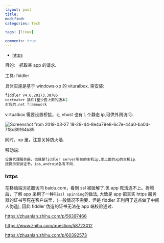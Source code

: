 ```yaml
---
layout: post
title:
modified:
categories: Tech

tags: [linux]

comments: true
---
```


<!-- TOC -->

- [https](#https)

<!-- /TOC -->

目的:　抓取某 app 的请求.

工具: fiddler

具体实施是基于 windows-xp 的 vituralbox. 需安装:

```sh
fiddler v4.6.20173.38786
certmaker 插件(至少要上面的版本)
对应的.net framework
```

virtualbox 需要设置桥接，让 vhost 也有１个静态 ip,可供外网访问:

![Screenshot from 2019-03-27 18-29-44-8e4a79e8-6c7e-44a0-ba0d-7f8c89164b85](https://images-1257933000.cos.ap-chengdu.myqcloud.com/Screenshot%20from%202019-03-27%2018-29-44-8e4a79e8-6c7e-44a0-ba0d-7f8c89164b85.png)

同时，xp 里，注意关掉防火墙.

移动端:

```sh
设置代理服务器，也就是fiddler server所在的主机ip,即上面的xp的主机ip.
按提示安装证书，ios,android各有不同.
```

### https

在移动端浏览器访问 baidu.com，看到 ssl 被破解了.但 app 死活连不上。折腾后，了解 app 采用了一种叫`ssl spinning`的做法, 大致是 app 把真实 https 服务器的证书写死在客户端里，(一般情况不需要，但是 fiddler 正利用了这点做了中间人伪造), 因此 fiddler 伪造的证书无法在 app 端校验通过.

<https://zhuanlan.zhihu.com/p/56397466>

<https://www.zhihu.com/question/58723012>

<https://zhuanlan.zhihu.com/p/60392573>
